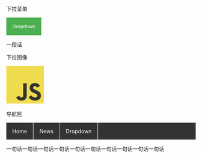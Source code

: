 
<style>
  #exmp_01 {
    /* margin: 0;
    padding: 0; */
  }
  #exmp_01 .dropbtn {
    background-color: #4caf50;
    color: #fff;
    padding: 16px;
    border: none;
    /* cursor: pointer; */
  }
  #exmp_01 .dropdown:hover .dropbtn {
    background-color: #3b9e3f;
  }
  #exmp_01 .dropdown-content a {
    display: block;
  }
  #exmp_01 .dropdown-content {
    display: none;
    position: absolute;
    background-color: #f9f9f9;
    min-width: 160px;
    box-shadow: 0px 8px 16px 0px rgba(0,0,0,0.2);
    /* z-index: 1; */
  }
  #exmp_01 .dropdown-content a {
    color: #000;
    padding: 12px 16px;
    text-decoration: none;
  }
  #exmp_01 .dropdown:hover .dropdown-content {
    display: block;
  }
  #exmp_01 .dropdown:hover .dropdown-content a:hover {
    background-color: #f1f1f1;
  }
</style>
<p>下拉菜单</p>
<div id='exmp_01'>
  <div class='dropdown'>
    <button class='dropbtn'>Dropdown</button>
    <div class='dropdown-content'>
      <a href='#'>Link 1</a>
      <a href='#'>Link 2</a>
      <a href='#'>Link 3</a>
    </div>
  </div>
</div>
<p>一段话</p>

<p>下拉图像</p>

<style>
  #exmp_02 .dropdown-content {
    position: absolute;
    background-color: #f9f9f9;
    min-width: 160px;
    box-shadow: 0px 8px 16px 0px rgba(0,0,0,0.2);
    /* z-index: 1; */
    display: none;
  }
  #exmp_02 .desc {
    color: #000;
    padding: 15px;
    text-align: center;
  }
  #exmp_02 .dropdown:hover .dropdown-content {
    display: block;
  }
</style>
<div id='exmp_02'>
  <div class='dropdown'>
    <img src='https://raw.githubusercontent.com/github/explore/80688e429a7d4ef2fca1e82350fe8e3517d3494d/topics/javascript/javascript.png' alt='js' width='100'>
    <div class='dropdown-content'>
    <img src='https://raw.githubusercontent.com/github/explore/80688e429a7d4ef2fca1e82350fe8e3517d3494d/topics/javascript/javascript.png' alt='js' width='200'>
    <div class='desc'>JavaScript</div>
    </div>
  </div>
</div>

<p>导航栏</p>

<style>
  #exmp_03 ul {
    list-style-type: none;
    margin: 0;
    padding: 0;
    overflow: hidden;
    background-color: #333
  }
  #exmp_03 ul li {
    float: left;
    border-right: 1px solid #fff
  }
  #exmp_03 ul li:hover {
    background: red;
  }
  #exmp_03 ul li a {
    display: inline-block;
    text-align: center;
    color: white;
    padding: 14px 16px;
    text-decoration: none;
  }
  #exmp_03 .dropdown .dropdown-content {
    position: absolute;
    display: none;
  }
  #exmp_03 .dropdown .dropdown-content a {
    display: block;
    background-color: #f0f0f0;
    color: #000;
    min-width: 160px;
    text-align: left;
  }
  #exmp_03 .dropdown .dropdown-content a:hover {
    background-color: #e1e1e1;
  }
  #exmp_03 .dropdown:hover .dropdown-content {
    display: block;
  } 
</style>
<div id='exmp_03'>
  <ul>
    <li><a href='#home'>Home</a></li>
    <li><a href='#news'>News</a></li>
    <li class='dropdown'>
      <a href='#' class='dropbtn'>Dropdown</a>
      <div class='dropdown-content'>
        <a href='#'>Link 1</a>
        <a href='#'>Link 2</a>
        <a href='#'>Link 3</a>
      </div>
    </li>
  </ul>
</div>
<p>一句话一句话一句话一句话一句话一句话一句话一句话一句话一句话</p>